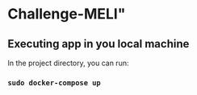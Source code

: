 # Challenge-MELI" 

##  Executing app in you local machine

In the project directory, you can run:

### `sudo docker-compose up`
